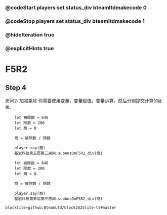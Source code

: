 ### @codeStart players set status_div bteamltdmakecode 0
### @codeStop players set status_div bteamltdmakecode 1

### @hideIteration true
### @explicitHints true

# F5R2

## Step 4
房间2: 加减乘除
你需要使用变量，变量赋值，变量运算。然后分别提交计算的``结果``。

```ghost
    let 被除数 = 648
    let 除数 = 200
    let 商 = 0
    
    商 = 被除数 / 除数

    player.say(商)
    基岩科技第五层第三房间.subAnsOnF5R2_div(商)
```
```template
    let 被除数 = 648
    let 除数 = 200
    let 商 = 0
    
    商 = 被除数 / 除数

    player.say(商)
    基岩科技第五层第三房间.subAnsOnF5R2_div(商)
```

```package
blocklite=github:BteamLtd/block2025lite-ts#master
```

